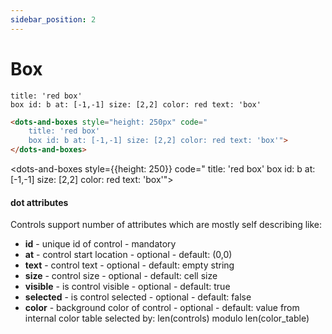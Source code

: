 ```yaml
---
sidebar_position: 2
---
```



# Box

```dabl tab showLineNumbers
title: 'red box'
box id: b at: [-1,-1] size: [2,2] color: red text: 'box' 
```
```html tab showLineNumbers
<dots-and-boxes style="height: 250px" code="
    title: 'red box'
    box id: b at: [-1,-1] size: [2,2] color: red text: 'box'">
</dots-and-boxes>
```

<dots-and-boxes style={{height: 250}}  code="
    title: 'red box'
    box id: b at: [-1,-1] size: [2,2] color: red text: 'box'">
</dots-and-boxes>

#### dot attributes
Controls support number of attributes which are mostly self describing like:
- **id** - unique id of control - mandatory
- **at** - control start location - optional - default: (0,0)
- **text** - control text - optional - default: empty string
- **size** - control size - optional - default: cell size
- **visible** - is control visible - optional - default: true
- **selected** - is control selected - optional - default: false
- **color** - background color of control - optional - default: value from internal color table selected by: len(controls) modulo len(color_table)
